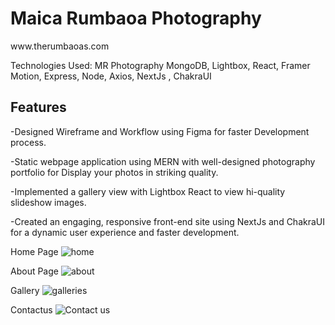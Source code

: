 <h1>Maica Rumbaoa Photography</h1>
www.therumbaoas.com

<p>Technologies Used: MR Photography 	MongoDB, Lightbox, React, Framer Motion, Express, Node, Axios, NextJs , ChakraUI </p>

<h2>Features</h2>

-Designed Wireframe and Workflow using Figma for faster Development process.

-Static webpage application using MERN with well-designed photography portfolio for Display your photos in striking quality.

-Implemented a gallery view with Lightbox React to view hi-quality slideshow images.

-Created an engaging, responsive front-end site using NextJs and ChakraUI for a dynamic user experience and faster development.

</hr>

Home Page
![home](https://user-images.githubusercontent.com/79444246/147673599-1fdcb570-718c-45a5-bbc8-77817fa3048a.png)


About Page
![about](https://user-images.githubusercontent.com/79444246/147673618-d58b24ab-e7db-47af-8705-48dc359335e0.png)

Gallery
![galleries](https://user-images.githubusercontent.com/79444246/147673628-124a3eab-db7e-42ec-a536-f111c3a1e10f.png)

Contactus
![Contact us](https://user-images.githubusercontent.com/79444246/147673640-0284eff2-42cc-4127-a914-530ed92a1552.png)

